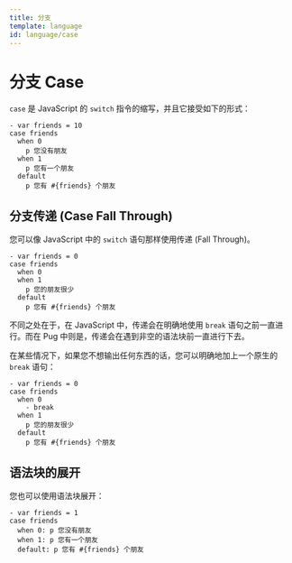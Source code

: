 ```yaml
---
title: 分支
template: language
id: language/case
---
```


# 分支 Case

`case` 是 JavaScript 的 `switch` 指令的缩写，并且它接受如下的形式：

```pug-preview
- var friends = 10
case friends
  when 0
    p 您没有朋友
  when 1
    p 您有一个朋友
  default
    p 您有 #{friends} 个朋友
```

## 分支传递 (Case Fall Through)

您可以像 JavaScript 中的 `switch` 语句那样使用传递 (Fall Through)。

```pug-preview
- var friends = 0
case friends
  when 0
  when 1
    p 您的朋友很少
  default
    p 您有 #{friends} 个朋友
```

不同之处在于，在 JavaScript 中，传递会在明确地使用 `break` 语句之前一直进行。而在 Pug 中则是，传递会在遇到非空的语法块前一直进行下去。

在某些情况下，如果您不想输出任何东西的话，您可以明确地加上一个原生的 `break` 语句：

```pug-preview
- var friends = 0
case friends
  when 0
    - break
  when 1
    p 您的朋友很少
  default
    p 您有 #{friends} 个朋友
```

## 语法块的展开

您也可以使用语法块展开：

```pug-preview
- var friends = 1
case friends
  when 0: p 您没有朋友
  when 1: p 您有一个朋友
  default: p 您有 #{friends} 个朋友
```
